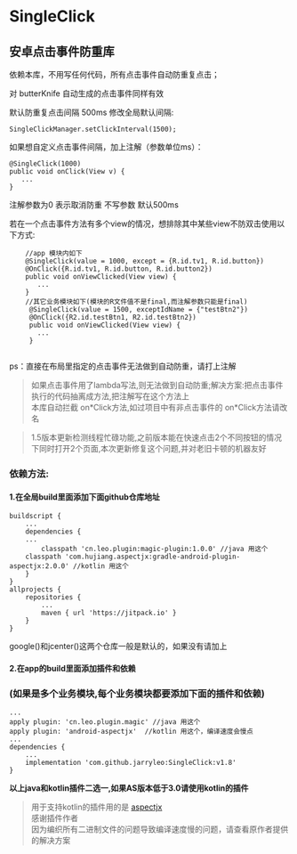 # SingleClick
## 安卓点击事件防重库

依赖本库，不用写任何代码，所有点击事件自动防重复点击；

对 butterKnife 自动生成的点击事件同样有效

默认防重复点击间隔 500ms
修改全局默认间隔:
```
SingleClickManager.setClickInterval(1500);
```

如果想自定义点击事件间隔，加上注解（参数单位ms）：
```
@SingleClick(1000)
public void onClick(View v) {
   ...
}
```

注解参数为0 表示取消防重 不写参数 默认500ms

若在一个点击事件方法有多个view的情况，想排除其中某些view不防双击使用以下方式:
```
    //app 模块内如下
    @SingleClick(value = 1000, except = {R.id.tv1, R.id.button})
    @OnClick({R.id.tv1, R.id.button, R.id.button2})
    public void onViewClicked(View view) {
       ...
    }
    //其它业务模块如下(模块的R文件值不是final,而注解参数只能是final)
     @SingleClick(value = 1500, exceptIdName = {"testBtn2"})
     @OnClick({R2.id.testBtn1, R2.id.testBtn2})
     public void onViewClicked(View view) {
       ...
     }
    
```
ps：直接在布局里指定的点击事件无法做到自动防重，请打上注解
> 如果点击事件用了lambda写法,则无法做到自动防重;解决方案:把点击事件执行的代码抽离成方法,把注解写在这个方法上    
> 本库自动拦截 on\*Click方法,如过项目中有非点击事件的 on\*Click方法请改名

> 1.5版本更新检测线程忙碌功能,之前版本能在快速点击2个不同按钮的情况下同时打开2个页面,本次更新修复这个问题,并对老旧卡顿的机器友好

### 依赖方法:

#### 1.在全局build里面添加下面github仓库地址

```
buildscript {
    ...
    dependencies {
	...
        classpath 'cn.leo.plugin:magic-plugin:1.0.0' //java 用这个  
	classpath 'com.hujiang.aspectjx:gradle-android-plugin-aspectjx:2.0.0' //kotlin 用这个
    }
}
allprojects {
	repositories {
		...
		maven { url 'https://jitpack.io' }
	}
}
```
google()和jcenter()这两个仓库一般是默认的，如果没有请加上


#### 2.在app的build里面添加插件和依赖    
### (如果是多个业务模块,每个业务模块都要添加下面的插件和依赖)
```
...
apply plugin: 'cn.leo.plugin.magic' //java 用这个
apply plugin: 'android-aspectjx'  //kotlin 用这个，编译速度会慢点    
...
dependencies {
	...
	implementation 'com.github.jarryleo:SingleClick:v1.8'
}
```
**以上java和kotlin插件二选一,如果AS版本低于3.0请使用kotlin的插件**

> 用于支持kotlin的插件用的是 [aspectjx](https://github.com/HujiangTechnology/gradle_plugin_android_aspectjx)   
> 感谢插件作者    
> 因为编织所有二进制文件的问题导致编译速度慢的问题，请查看原作者提供的解决方案 
